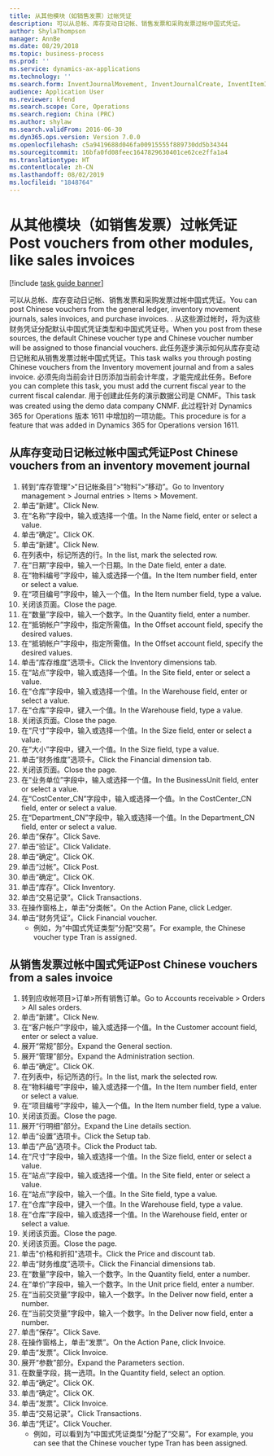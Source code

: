 ```yaml
---
title: 从其他模块（如销售发票）过帐凭证
description: 可以从总帐、库存变动日记帐、销售发票和采购发票过帐中国式凭证。
author: ShylaThompson
manager: AnnBe
ms.date: 08/29/2018
ms.topic: business-process
ms.prod: ''
ms.service: dynamics-ax-applications
ms.technology: ''
ms.search.form: InventJournalMovement, InventJournalCreate, InventItemIdLookupSimple, InventLocationIdLookup, InventProductDimensionLookup, DimensionLookup, InventTrans, SalesTableListPage, SalesCreateOrder, SalesTable, SalesEditLines,  CustInvoiceJournal, CustTrans
audience: Application User
ms.reviewer: kfend
ms.search.scope: Core, Operations
ms.search.region: China (PRC)
ms.author: shylaw
ms.search.validFrom: 2016-06-30
ms.dyn365.ops.version: Version 7.0.0
ms.openlocfilehash: c5a9419688d046fa00915555f889730dd5b34344
ms.sourcegitcommit: 16bfa0fd08feec1647829630401ce62ce2ffa1a4
ms.translationtype: HT
ms.contentlocale: zh-CN
ms.lasthandoff: 08/02/2019
ms.locfileid: "1848764"
---
```

# <a name="post-vouchers-from-other-modules-like-sales-invoices"></a><span data-ttu-id="aecf6-103">从其他模块（如销售发票）过帐凭证</span><span class="sxs-lookup"><span data-stu-id="aecf6-103">Post vouchers from other modules, like sales invoices</span></span>

[!include [task guide banner](../../includes/task-guide-banner.md)]

<span data-ttu-id="aecf6-104">可以从总帐、库存变动日记帐、销售发票和采购发票过帐中国式凭证。</span><span class="sxs-lookup"><span data-stu-id="aecf6-104">You can post Chinese vouchers from the general ledger, inventory movement journals, sales invoices, and purchase invoices.</span></span> <span data-ttu-id="aecf6-105">. 从这些源过帐时，将为这些财务凭证分配默认中国式凭证类型和中国式凭证号。</span><span class="sxs-lookup"><span data-stu-id="aecf6-105">When you post from these sources, the default Chinese voucher type and Chinese voucher number will be assigned to those financial vouchers.</span></span>
<span data-ttu-id="aecf6-106">此任务逐步演示如何从库存变动日记帐和从销售发票过帐中国式凭证。</span><span class="sxs-lookup"><span data-stu-id="aecf6-106">This task walks you through posting Chinese vouchers from the Inventory movement journal and from a sales invoice.</span></span>
<span data-ttu-id="aecf6-107">必须先向当前会计日历添加当前会计年度，才能完成此任务。</span><span class="sxs-lookup"><span data-stu-id="aecf6-107">Before you can complete this task, you must add the current fiscal year to the current fiscal calendar.</span></span> <span data-ttu-id="aecf6-108">用于创建此任务的演示数据公司是 CNMF。</span><span class="sxs-lookup"><span data-stu-id="aecf6-108">This task was created using the demo data company CNMF.</span></span> <span data-ttu-id="aecf6-109">此过程针对 Dynamics 365 for Operations 版本 1611 中增加的一项功能。</span><span class="sxs-lookup"><span data-stu-id="aecf6-109">This procedure is for a feature that was added in Dynamics 365 for Operations version 1611.</span></span>


## <a name="post-chinese-vouchers-from-an-inventory-movement-journal"></a><span data-ttu-id="aecf6-110">从库存变动日记帐过帐中国式凭证</span><span class="sxs-lookup"><span data-stu-id="aecf6-110">Post Chinese vouchers from an inventory movement journal</span></span>
1. <span data-ttu-id="aecf6-111">转到“库存管理”>“日记帐条目”>“物料”>“移动”。</span><span class="sxs-lookup"><span data-stu-id="aecf6-111">Go to Inventory management > Journal entries > Items > Movement.</span></span>
2. <span data-ttu-id="aecf6-112">单击“新建”。</span><span class="sxs-lookup"><span data-stu-id="aecf6-112">Click New.</span></span>
3. <span data-ttu-id="aecf6-113">在“名称”字段中，输入或选择一个值。</span><span class="sxs-lookup"><span data-stu-id="aecf6-113">In the Name field, enter or select a value.</span></span>
4. <span data-ttu-id="aecf6-114">单击“确定”。</span><span class="sxs-lookup"><span data-stu-id="aecf6-114">Click OK.</span></span>
5. <span data-ttu-id="aecf6-115">单击“新建”。</span><span class="sxs-lookup"><span data-stu-id="aecf6-115">Click New.</span></span>
6. <span data-ttu-id="aecf6-116">在列表中，标记所选的行。</span><span class="sxs-lookup"><span data-stu-id="aecf6-116">In the list, mark the selected row.</span></span>
7. <span data-ttu-id="aecf6-117">在“日期”字段中，输入一个日期。</span><span class="sxs-lookup"><span data-stu-id="aecf6-117">In the Date field, enter a date.</span></span>
8. <span data-ttu-id="aecf6-118">在“物料编号”字段中，输入或选择一个值。</span><span class="sxs-lookup"><span data-stu-id="aecf6-118">In the Item number field, enter or select a value.</span></span>
9. <span data-ttu-id="aecf6-119">在“项目编号”字段中，输入一个值。</span><span class="sxs-lookup"><span data-stu-id="aecf6-119">In the Item number field, type a value.</span></span>
10. <span data-ttu-id="aecf6-120">关闭该页面。</span><span class="sxs-lookup"><span data-stu-id="aecf6-120">Close the page.</span></span>
11. <span data-ttu-id="aecf6-121">在“数量”字段中，输入一个数字。</span><span class="sxs-lookup"><span data-stu-id="aecf6-121">In the Quantity field, enter a number.</span></span>
12. <span data-ttu-id="aecf6-122">在“抵销帐户”字段中，指定所需值。</span><span class="sxs-lookup"><span data-stu-id="aecf6-122">In the Offset account field, specify the desired values.</span></span>
13. <span data-ttu-id="aecf6-123">在“抵销帐户”字段中，指定所需值。</span><span class="sxs-lookup"><span data-stu-id="aecf6-123">In the Offset account field, specify the desired values.</span></span>
14. <span data-ttu-id="aecf6-124">单击“库存维度”选项卡。</span><span class="sxs-lookup"><span data-stu-id="aecf6-124">Click the Inventory dimensions tab.</span></span>
15. <span data-ttu-id="aecf6-125">在“站点”字段中，输入或选择一个值。</span><span class="sxs-lookup"><span data-stu-id="aecf6-125">In the Site field, enter or select a value.</span></span>
16. <span data-ttu-id="aecf6-126">在“仓库”字段中，输入或选择一个值。</span><span class="sxs-lookup"><span data-stu-id="aecf6-126">In the Warehouse field, enter or select a value.</span></span>
17. <span data-ttu-id="aecf6-127">在“仓库”字段中，键入一个值。</span><span class="sxs-lookup"><span data-stu-id="aecf6-127">In the Warehouse field, type a value.</span></span>
18. <span data-ttu-id="aecf6-128">关闭该页面。</span><span class="sxs-lookup"><span data-stu-id="aecf6-128">Close the page.</span></span>
19. <span data-ttu-id="aecf6-129">在“尺寸”字段中，输入或选择一个值。</span><span class="sxs-lookup"><span data-stu-id="aecf6-129">In the Size field, enter or select a value.</span></span>
20. <span data-ttu-id="aecf6-130">在“大小”字段中，键入一个值。</span><span class="sxs-lookup"><span data-stu-id="aecf6-130">In the Size field, type a value.</span></span>
21. <span data-ttu-id="aecf6-131">单击“财务维度”选项卡。</span><span class="sxs-lookup"><span data-stu-id="aecf6-131">Click the Financial dimension tab.</span></span>
22. <span data-ttu-id="aecf6-132">关闭该页面。</span><span class="sxs-lookup"><span data-stu-id="aecf6-132">Close the page.</span></span>
23. <span data-ttu-id="aecf6-133">在“业务单位”字段中，输入或选择一个值。</span><span class="sxs-lookup"><span data-stu-id="aecf6-133">In the BusinessUnit field, enter or select a value.</span></span>
24. <span data-ttu-id="aecf6-134">在“CostCenter_CN”字段中，输入或选择一个值。</span><span class="sxs-lookup"><span data-stu-id="aecf6-134">In the CostCenter_CN field, enter or select a value.</span></span>
25. <span data-ttu-id="aecf6-135">在“Department_CN”字段中，输入或选择一个值。</span><span class="sxs-lookup"><span data-stu-id="aecf6-135">In the Department_CN field, enter or select a value.</span></span>
26. <span data-ttu-id="aecf6-136">单击“保存”。</span><span class="sxs-lookup"><span data-stu-id="aecf6-136">Click Save.</span></span>
27. <span data-ttu-id="aecf6-137">单击“验证”。</span><span class="sxs-lookup"><span data-stu-id="aecf6-137">Click Validate.</span></span>
28. <span data-ttu-id="aecf6-138">单击“确定”。</span><span class="sxs-lookup"><span data-stu-id="aecf6-138">Click OK.</span></span>
29. <span data-ttu-id="aecf6-139">单击“过帐”。</span><span class="sxs-lookup"><span data-stu-id="aecf6-139">Click Post.</span></span>
30. <span data-ttu-id="aecf6-140">单击“确定”。</span><span class="sxs-lookup"><span data-stu-id="aecf6-140">Click OK.</span></span>
31. <span data-ttu-id="aecf6-141">单击“库存”。</span><span class="sxs-lookup"><span data-stu-id="aecf6-141">Click Inventory.</span></span>
32. <span data-ttu-id="aecf6-142">单击“交易记录”。</span><span class="sxs-lookup"><span data-stu-id="aecf6-142">Click Transactions.</span></span>
33. <span data-ttu-id="aecf6-143">在操作窗格上，单击"分类帐"。</span><span class="sxs-lookup"><span data-stu-id="aecf6-143">On the Action Pane, click Ledger.</span></span>
34. <span data-ttu-id="aecf6-144">单击“财务凭证”。</span><span class="sxs-lookup"><span data-stu-id="aecf6-144">Click Financial voucher.</span></span>
    * <span data-ttu-id="aecf6-145">例如，为“中国式凭证类型”分配“交易”。</span><span class="sxs-lookup"><span data-stu-id="aecf6-145">For example, the Chinese voucher type Tran is assigned.</span></span>  

## <a name="post-chinese-vouchers-from-a-sales-invoice"></a><span data-ttu-id="aecf6-146">从销售发票过帐中国式凭证</span><span class="sxs-lookup"><span data-stu-id="aecf6-146">Post Chinese vouchers from a sales invoice</span></span>
1. <span data-ttu-id="aecf6-147">转到应收帐项目>订单>所有销售订单。</span><span class="sxs-lookup"><span data-stu-id="aecf6-147">Go to Accounts receivable > Orders > All sales orders.</span></span>
2. <span data-ttu-id="aecf6-148">单击“新建”。</span><span class="sxs-lookup"><span data-stu-id="aecf6-148">Click New.</span></span>
3. <span data-ttu-id="aecf6-149">在“客户帐户”字段中，输入或选择一个值。</span><span class="sxs-lookup"><span data-stu-id="aecf6-149">In the Customer account field, enter or select a value.</span></span>
4. <span data-ttu-id="aecf6-150">展开“常规”部分。</span><span class="sxs-lookup"><span data-stu-id="aecf6-150">Expand the General section.</span></span>
5. <span data-ttu-id="aecf6-151">展开“管理”部分。</span><span class="sxs-lookup"><span data-stu-id="aecf6-151">Expand the Administration section.</span></span>
6. <span data-ttu-id="aecf6-152">单击“确定”。</span><span class="sxs-lookup"><span data-stu-id="aecf6-152">Click OK.</span></span>
7. <span data-ttu-id="aecf6-153">在列表中，标记所选的行。</span><span class="sxs-lookup"><span data-stu-id="aecf6-153">In the list, mark the selected row.</span></span>
8. <span data-ttu-id="aecf6-154">在“物料编号”字段中，输入或选择一个值。</span><span class="sxs-lookup"><span data-stu-id="aecf6-154">In the Item number field, enter or select a value.</span></span>
9. <span data-ttu-id="aecf6-155">在“项目编号”字段中，输入一个值。</span><span class="sxs-lookup"><span data-stu-id="aecf6-155">In the Item number field, type a value.</span></span>
10. <span data-ttu-id="aecf6-156">关闭该页面。</span><span class="sxs-lookup"><span data-stu-id="aecf6-156">Close the page.</span></span>
11. <span data-ttu-id="aecf6-157">展开“行明细”部分。</span><span class="sxs-lookup"><span data-stu-id="aecf6-157">Expand the Line details section.</span></span>
12. <span data-ttu-id="aecf6-158">单击“设置”选项卡。</span><span class="sxs-lookup"><span data-stu-id="aecf6-158">Click the Setup tab.</span></span>
13. <span data-ttu-id="aecf6-159">单击“产品”选项卡。</span><span class="sxs-lookup"><span data-stu-id="aecf6-159">Click the Product tab.</span></span>
14. <span data-ttu-id="aecf6-160">在“尺寸”字段中，输入或选择一个值。</span><span class="sxs-lookup"><span data-stu-id="aecf6-160">In the Size field, enter or select a value.</span></span>
15. <span data-ttu-id="aecf6-161">在“站点”字段中，输入或选择一个值。</span><span class="sxs-lookup"><span data-stu-id="aecf6-161">In the Site field, enter or select a value.</span></span>
16. <span data-ttu-id="aecf6-162">在“站点”字段中，输入一个值。</span><span class="sxs-lookup"><span data-stu-id="aecf6-162">In the Site field, type a value.</span></span>
17. <span data-ttu-id="aecf6-163">在“仓库”字段中，键入一个值。</span><span class="sxs-lookup"><span data-stu-id="aecf6-163">In the Warehouse field, type a value.</span></span>
18. <span data-ttu-id="aecf6-164">在“仓库”字段中，输入或选择一个值。</span><span class="sxs-lookup"><span data-stu-id="aecf6-164">In the Warehouse field, enter or select a value.</span></span>
19. <span data-ttu-id="aecf6-165">关闭该页面。</span><span class="sxs-lookup"><span data-stu-id="aecf6-165">Close the page.</span></span>
20. <span data-ttu-id="aecf6-166">关闭该页面。</span><span class="sxs-lookup"><span data-stu-id="aecf6-166">Close the page.</span></span>
21. <span data-ttu-id="aecf6-167">单击"价格和折扣"选项卡。</span><span class="sxs-lookup"><span data-stu-id="aecf6-167">Click the Price and discount tab.</span></span>
22. <span data-ttu-id="aecf6-168">单击“财务维度”选项卡。</span><span class="sxs-lookup"><span data-stu-id="aecf6-168">Click the Financial dimensions tab.</span></span>
23. <span data-ttu-id="aecf6-169">在“数量”字段中，输入一个数字。</span><span class="sxs-lookup"><span data-stu-id="aecf6-169">In the Quantity field, enter a number.</span></span>
24. <span data-ttu-id="aecf6-170">在“单价”字段中，输入一个数字。</span><span class="sxs-lookup"><span data-stu-id="aecf6-170">In the Unit price field, enter a number.</span></span>
25. <span data-ttu-id="aecf6-171">在“当前交货量”字段中，输入一个数字。</span><span class="sxs-lookup"><span data-stu-id="aecf6-171">In the Deliver now field, enter a number.</span></span>
26. <span data-ttu-id="aecf6-172">在“当前交货量”字段中，输入一个数字。</span><span class="sxs-lookup"><span data-stu-id="aecf6-172">In the Deliver now field, enter a number.</span></span>
27. <span data-ttu-id="aecf6-173">单击“保存”。</span><span class="sxs-lookup"><span data-stu-id="aecf6-173">Click Save.</span></span>
28. <span data-ttu-id="aecf6-174">在操作窗格上，单击“发票”。</span><span class="sxs-lookup"><span data-stu-id="aecf6-174">On the Action Pane, click Invoice.</span></span>
29. <span data-ttu-id="aecf6-175">单击“发票”。</span><span class="sxs-lookup"><span data-stu-id="aecf6-175">Click Invoice.</span></span>
30. <span data-ttu-id="aecf6-176">展开“参数”部分。</span><span class="sxs-lookup"><span data-stu-id="aecf6-176">Expand the Parameters section.</span></span>
31. <span data-ttu-id="aecf6-177">在数量字段，挑一选项。</span><span class="sxs-lookup"><span data-stu-id="aecf6-177">In the Quantity field, select an option.</span></span>
32. <span data-ttu-id="aecf6-178">单击“确定”。</span><span class="sxs-lookup"><span data-stu-id="aecf6-178">Click OK.</span></span>
33. <span data-ttu-id="aecf6-179">单击“确定”。</span><span class="sxs-lookup"><span data-stu-id="aecf6-179">Click OK.</span></span>
34. <span data-ttu-id="aecf6-180">单击“发票”。</span><span class="sxs-lookup"><span data-stu-id="aecf6-180">Click Invoice.</span></span>
35. <span data-ttu-id="aecf6-181">单击“交易记录”。</span><span class="sxs-lookup"><span data-stu-id="aecf6-181">Click Transactions.</span></span>
36. <span data-ttu-id="aecf6-182">单击“凭证”。</span><span class="sxs-lookup"><span data-stu-id="aecf6-182">Click Voucher.</span></span>
    * <span data-ttu-id="aecf6-183">例如，可以看到为“中国式凭证类型”分配了“交易”。</span><span class="sxs-lookup"><span data-stu-id="aecf6-183">For example, you can see that the Chinese voucher type Tran has been assigned.</span></span>  

